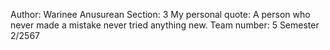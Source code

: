 Author: Warinee Anusurean
Section: 3
My personal quote: A person who never made a mistake never tried anything new.
Team number: 5
Semester 2/2567

